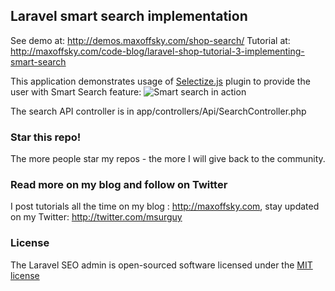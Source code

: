 ## Laravel smart search implementation

See demo at: http://demos.maxoffsky.com/shop-search/
Tutorial at: http://maxoffsky.com/code-blog/laravel-shop-tutorial-3-implementing-smart-search

This application demonstrates usage of [Selectize.js](https://github.com/brianreavis/selectize.js) plugin to provide the user with Smart Search feature:
![Smart search in action](https://raw.github.com/msurguy/laravel-smart-search/master/shop-search.gif)

The search API controller is in app/controllers/Api/SearchController.php

### Star this repo!

The more people star my repos - the more I will give back to the community.

### Read more on my blog and follow on Twitter

I post tutorials all the time on my blog : http://maxoffsky.com, stay updated on my Twitter: http://twitter.com/msurguy

### License

The Laravel SEO admin is open-sourced software licensed under the [MIT license](http://opensource.org/licenses/MIT)
